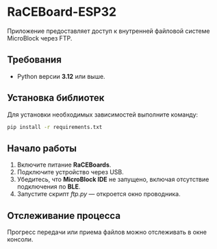 # RaCEBoard-ESP32
Приложение предоставляет доступ к внутренней файловой системе MicroBlock через FTP.

## Требования
- Python версии **3.12** или выше.

## Установка библиотек
Для установки необходимых зависимостей выполните команду:
```bash
pip install -r requirements.txt
```

## Начало работы
1. Включите питание **RaCEBoards**.
2. Подключите устройство через USB.
3. Убедитесь, что **MicroBlock IDE** не запущено, включая отсутствие подключения по **BLE**.
4. Запустите скрипт *ftp.py* — откроется окно проводника.

## Отслеживание процесса
Прогресс передачи или приема файлов можно отслеживать в окне консоли.

